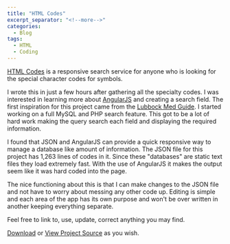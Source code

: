 ```yaml
---
title: "HTML Codes"
excerpt_separator: "<!--more-->"
categories:
  - Blog
tags:
  - HTML
  - Coding
---
```


[HTML Codes](http://claytonerrington.com/html-codes/) is a responsive search service for anyone who is looking for the special character codes for symbols. 

I wrote this in just a few hours after gathering all the specialty codes. I was interested in learning more about [AngularJS](https://angularjs.org/) and creating a search field. The first inspiration for this project came from the [Lubbock Med Guide](http://lubbockmedguide.com). I started working on a full MySQL and PHP search feature. This got to be a lot of hard work making the query search each field and displaying the required information. 

I found that JSON and AngularJS can provide a quick responsive way to manage a database like amount of information. The JSON file for this project has 1,263 lines of codes in it. Since these "databases" are static text files they load extremely fast. With the use of AngularJS it makes the output seem like it was hard coded into the page. 

The nice functioning about this is that I can make changes to the JSON file and not have to worry about messing any other code up. Editing is simple and each area of the app has its own purpose and won't be over written in another keeping everything separate.

Feel free to link to, use, update, correct anything you may find. 

[Download](https://github.com/cjerrington/html-codes/archive/gh-pages.zip) or [View Project Source](https://github.com/cjerrington/html-codes) as you wish. 
